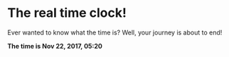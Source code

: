 # The real time clock!

Ever wanted to know what the time is? Well, your journey is about to end!

**The time is Nov 22, 2017, 05:20**